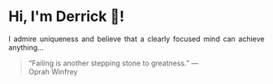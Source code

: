 # Hi, I'm Derrick 👋!
<p align="justify">I admire uniqueness and believe that a clearly focused mind can achieve anything...</p> 
<!-- #quote-start -->
<blockquote>&ldquo;Failing is another stepping stone to greatness.&rdquo; &mdash; <footer>Oprah Winfrey</footer></blockquote>
<!-- #quote-end -->
